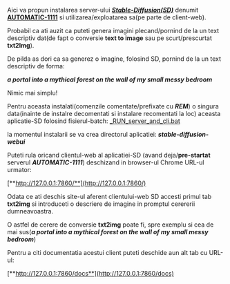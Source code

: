 Aici va propun instalarea server-ului [***Stable-Diffusion(SD)***](https://github.com/AUTOMATIC1111/stable-diffusion-webui/) denumit [**AUTOMATIC-1111**](https://github.com/AUTOMATIC1111/stable-diffusion-webui/) si utilizarea/exploatarea sa(pe parte de client-web).

Probabil ca ati auzit ca puteti genera imagini plecand/pornind de la un text descriptiv dat(de fapt o conversie **text to image** sau pe scurt/prescurtat **txt2Img**).

De pilda as dori ca sa generez o imagine, folosind SD, pornind de la un text descriptiv de forma:

   ***a portal into a mythical forest on the wall of my small messy bedroom***

Nimic mai simplu!

Pentru aceasta instalati(comenzile comentate/prefixate cu ***REM***) o singura data(inainte de instalre decomentati si instalare recomentati la loc) aceasta aplicatie-SD folosind fisierul-batch: [_RUN_server_and_cli.bat](https://github.com/stefanache/MFP-ANAF-RO/blob/main/python/SD/_RUN_server_and_cli.bat)

la momentul instalarii se va crea directorul aplicatiei: ***stable-diffusion-webui***

Puteti rula oricand clientul-web al  aplicatiei-SD (avand deja/**pre-startat** serverul ***AUTOMATIC-1111***) deschizand in browser-ul Chrome URL-ul urmator:

  [**http://127.0.0.1:7860/**](http://127.0.0.1:7860/)

Odata ce ati deschis site-ul aferent clientului-web SD accesti primul tab **txt2img** si introduceti o descriere de imagine in promptul cerererii dumneavoastra.

O astfel de cerere de conversie **txt2img**  poate fi, spre exemplu si cea de mai sus(***a portal into a mythical forest on the wall of my small messy bedroom***)

Pentru a citi documentatia acestui client puteti deschide aun alt tab cu URL-ul:

  [**http://127.0.0.1:7860/docs**](http://127.0.0.1:7860/docs)
